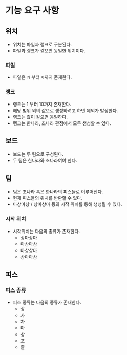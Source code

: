 # 기능 요구 사항

## 위치

- 위치는 파일과 랭크로 구분된다.
- 파일과 랭크가 같으면 동일한 위치이다.

### 파일

- 파일은 `가` 부터 `자`까지 존재한다.

### 랭크

- 랭크는 1 부터 10까지 존재한다.
- 해당 범위 외의 값으로 생성하려고 하면 예외가 발생한다.
- 랭크는 값이 같으면 동일하다.
- 랭크는 한나라, 초나라 관점에서 모두 생성할 수 있다.

## 보드

- 보드는 두 팀으로 구성된다.
- 두 팀은 한나라와 초나라여야 한다.

## 팀

- 팀은 초나라 혹은 한나라의 피스들로 이루어진다.
- 현재 피스들의 위치를 반환할 수 있다.
- 마상마상 / 상마상마 등의 시작 위치를 통해 생성될 수 있다.

### 시작 위치

- 시작위치는 다음의 종류가 존재한다.
  - 상마상마
  - 마상마상
  - 마상상마
  - 상마마상

## 피스

### 피스 종류

- 피스 종류는 다음의 종류가 존재한다.
  - 장
  - 사
  - 차
  - 마
  - 상
  - 포
  - 졸
